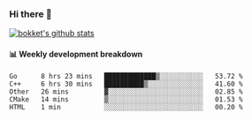 ### Hi there 👋
[![bokket's github stats](https://github-readme-stats.vercel.app/api?username=bokket&show_icons=true&count_private=true)](https://github.com/anuraghazra/github-readme-stats)

#### :bar_chart: Weekly development breakdown
<!--START_SECTION:waka-->
```text
Go      8 hrs 23 mins   █████████████▒░░░░░░░░░░░   53.72 % 
C++     6 hrs 30 mins   ██████████▒░░░░░░░░░░░░░░   41.60 % 
Other   26 mins         ▓░░░░░░░░░░░░░░░░░░░░░░░░   02.85 % 
CMake   14 mins         ▒░░░░░░░░░░░░░░░░░░░░░░░░   01.53 % 
HTML    1 min           ░░░░░░░░░░░░░░░░░░░░░░░░░   00.20 % 
```
<!--END_SECTION:waka-->
